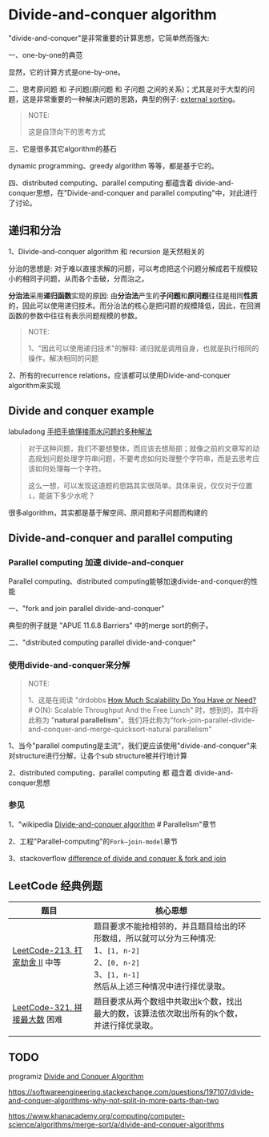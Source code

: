 # Divide-and-conquer algorithm

"divide-and-conquer"是非常重要的计算思想，它简单然而强大: 

一、one-by-one的典范

显然，它的计算方式是one-by-one。

二、思考原问题 和 子问题(原问题 和 子问题 之间的关系)；尤其是对于大型的问题，这是非常重要的一种解决问题的思路，典型的例子: [external sorting](https://en.wanweibaike.com/wiki-External%20sorting)。

> NOTE: 
>
> 这是自顶向下的思考方式

三、它是很多其它algorithm的基石

dynamic programming、greedy algorithm 等等，都是基于它的。

四、distributed computing、parallel computing 都蕴含着 divide-and-conquer思想，在"Divide-and-conquer and parallel computing"中，对此进行了讨论。



## 递归和分治

1、Divide-and-conquer algorithm 和 recursion 是天然相关的

分治的思想是: 对于难以直接求解的问题，可以考虑把这个问题分解成若干规模较小的相同子问题，从而各个击破，分而治之。

**分治法**采用**递归函数**实现的原因: 由**分治法**产生的**子问题**和**原问题**往往是相同**性质**的，因此可以使用递归技术。而分治法的核心是把问题的规模降低，因此，在回溯函数的参数中往往有表示问题规模的参数。

> NOTE: 
>
> 1、"因此可以使用递归技术"的解释: 递归就是调用自身，也就是执行相同的操作，解决相同的问题



2、所有的recurrence relations，应该都可以使用Divide-and-conquer algorithm来实现



## Divide and conquer example

labuladong [手把手搞懂接雨水问题的多种解法](https://mp.weixin.qq.com/s/mFqrlhqYEPhRa9p4ewl3Xw)

> 对于这种问题，我们不要想整体，而应该去想局部；就像之前的文章写的动态规划问题处理字符串问题，不要考虑如何处理整个字符串，而是去思考应该如何处理每一个字符。
>
> 这么一想，可以发现这道题的思路其实很简单。具体来说，仅仅对于位置`i`，能装下多少水呢？

很多algorithm，其实都是基于解空间、原问题和子问题而构建的



## Divide-and-conquer and parallel computing



### Parallel computing 加速 divide-and-conquer

Parallel computing、distributed computing能够加速divide-and-conquer的性能

一、"fork and join parallel divide-and-conquer"

典型的例子就是 "APUE 11.6.8 Barriers" 中的merge sort的例子。

二、"distributed computing parallel divide-and-conquer"



### 使用divide-and-conquer来分解

> NOTE: 
>
> 1、这是在阅读 "drdobbs [How Much Scalability Do You Have or Need?](https://www.drdobbs.com/parallel/how-much-scalability-do-you-have-or-need/201202924) # O(N): Scalable Throughput And the Free Lunch" 时，想到的，其中将此称为 "**natural parallelism**"。我们将此称为"fork-join-parallel-divide-and-conquer-and-merge-quicksort-natural parallelism"

1、当今"parallel computing是主流"，我们更应该使用"divide-and-conquer"来对structure进行分解，让各个sub structure被并行地计算

2、distributed computing、parallel computing 都 蕴含着 divide-and-conquer思想



### 参见

1、"wikipedia [Divide-and-conquer algorithm](https://en.wikipedia.org/wiki/Divide-and-conquer_algorithm) # Parallelism"章节

2、工程"Parallel-computing"的`Fork–join-model`章节

3、stackoverflow [difference of divide and conquer & fork and join](https://stackoverflow.com/questions/29686964/difference-of-divide-and-conquer-fork-and-join)





## LeetCode 经典例题

| 题目                                                         | 核心思想                                                     |      |
| ------------------------------------------------------------ | ------------------------------------------------------------ | ---- |
| [LeetCode-213. 打家劫舍 II](https://leetcode.cn/problems/house-robber-ii/) 中等 | 题目要求不能抢相邻的，并且题目给出的环形数组，所以就可以分为三种情况:<br>1、`[1, n-2]`<br>2、`[0, n-2]`<br>3、`[1, n-1]`<br>然后从上述三种情况中进行择优录取。 |      |
| [LeetCode-321. 拼接最大数](https://leetcode.cn/problems/create-maximum-number/) 困难 | 题目要求从两个数组中共取出k个数，找出最大的数，该算法依次取出所有的k个数，并进行择优录取。 |      |
|                                                              |                                                              |      |



## TODO

programiz [Divide and Conquer Algorithm](https://www.programiz.com/dsa/divide-and-conquer)

https://softwareengineering.stackexchange.com/questions/197107/divide-and-conquer-algorithms-why-not-split-in-more-parts-than-two


https://www.khanacademy.org/computing/computer-science/algorithms/merge-sort/a/divide-and-conquer-algorithms

